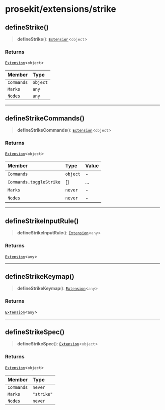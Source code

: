 # prosekit/extensions/strike

<a id="defineStrike" name="defineStrike"></a>

## defineStrike()

> **defineStrike**(): [`Extension`](../core.md#ExtensionT)\<`object`\>

### Returns

[`Extension`](../core.md#ExtensionT)\<`object`\>

| Member | Type |
| :------ | :------ |
| `Commands` | `object` |
| `Marks` | `any` |
| `Nodes` | `any` |

***

<a id="defineStrikeCommands" name="defineStrikeCommands"></a>

## defineStrikeCommands()

> **defineStrikeCommands**(): [`Extension`](../core.md#ExtensionT)\<`object`\>

### Returns

[`Extension`](../core.md#ExtensionT)\<`object`\>

| Member | Type | Value |
| :------ | :------ | :------ |
| `Commands` | `object` | - |
| `Commands.toggleStrike` | [] | ... |
| `Marks` | `never` | - |
| `Nodes` | `never` | - |

***

<a id="defineStrikeInputRule" name="defineStrikeInputRule"></a>

## defineStrikeInputRule()

> **defineStrikeInputRule**(): [`Extension`](../core.md#ExtensionT)\<`any`\>

### Returns

[`Extension`](../core.md#ExtensionT)\<`any`\>

***

<a id="defineStrikeKeymap" name="defineStrikeKeymap"></a>

## defineStrikeKeymap()

> **defineStrikeKeymap**(): [`Extension`](../core.md#ExtensionT)\<`any`\>

### Returns

[`Extension`](../core.md#ExtensionT)\<`any`\>

***

<a id="defineStrikeSpec" name="defineStrikeSpec"></a>

## defineStrikeSpec()

> **defineStrikeSpec**(): [`Extension`](../core.md#ExtensionT)\<`object`\>

### Returns

[`Extension`](../core.md#ExtensionT)\<`object`\>

| Member | Type |
| :------ | :------ |
| `Commands` | `never` |
| `Marks` | `"strike"` |
| `Nodes` | `never` |
